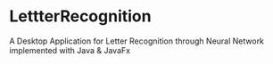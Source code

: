# LettterRecognition
A Desktop Application for Letter Recognition through Neural Network implemented with Java &amp; JavaFx
